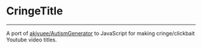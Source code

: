 
# CringeTitle

---

A port of [akiyuee/AutismGenerator](https://github.com/akiyuee/AutismGenerator) to JavaScript for making cringe/clickbait Youtube video titles.

